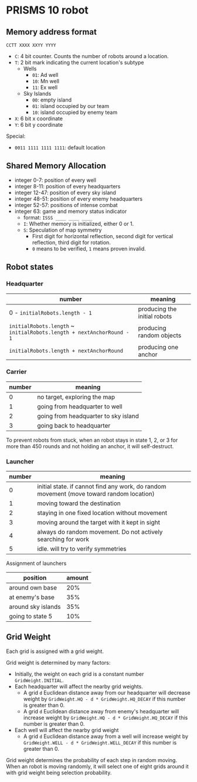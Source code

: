 # PRISMS 10 robot

## Memory address format

```text
CCTT XXXX XXYY YYYY
```

- `C`: 4 bit counter. Counts the number of robots around a location.
- `T`: 2 bit mark indicating the current location's subtype
    - Wells
        - `01`: Ad well
        - `10`: Mn well
        - `11`: Ex well
    - Sky Islands
        - `00`: empty island
        - `01`: island occupied by our team
        - `10`: island occupied by enemy team
- `X`: 6 bit x coordinate
- `Y`: 6 bit y coordinate

Special:

- `0011 1111 1111 1111`: default location

## Shared Memory Allocation

- integer 0-7: position of every well
- integer 8-11: position of every headquarters
- integer 12-47: position of every sky island
- integer 48-51: position of every enemy headquarters
- integer 52-57: positions of intense combat
- integer 63: game and memory status indicator
    - format: `ISSS ____ ____ ____`
    - `I`: Whether memory is initialized, either 0 or 1.
    - `S`: Speculation of map symmetry
        - First digit for horizontal reflection, second digit for vertical reflection, third digit for rotation.
        - `0` means to be verified, `1` means proven invalid.

## Robot states

### Headquarter

| number                                                                | meaning                      |
|-----------------------------------------------------------------------|------------------------------|
| 0 - `initialRobots.length - 1`                                        | producing the initial robots |
| `initialRobots.length` ~ `initialRobots.length + nextAnchorRound - 1` | producing random objects     |
| `initialRobots.length + nextAnchorRound`                              | producing one anchor         |

### Carrier

| number | meaning                              |
|--------|--------------------------------------|
| 0      | no target, exploring the map         |
| 1      | going from headquarter to well       |
| 2      | going from headquarter to sky island |
| 3      | going back to headquarter            |

To prevent robots from stuck, when an robot stays in state 1, 2, or 3 for more than 450 rounds and not holding an
anchor, it will self-destruct.

### Launcher

| number | meaning                                                                                  |
|--------|------------------------------------------------------------------------------------------|
| 0      | initial state. if cannot find any work, do random movement (move toward random location) |
| 1      | moving toward the destination                                                            |
| 2      | staying in one fixed location without movement                                           |
| 3      | moving around the target with it kept in sight                                           |
| 4      | always do random movement. Do not actively searching for work                            |
| 5      | idle. will try to verify symmetries                                                      |

Assignment of launchers

| position           | amount |
|--------------------|--------|
| around own base    | 20%    |
| at enemy's base    | 35%    |
| around sky islands | 35%    |
| going to state 5   | 10%    |

## Grid Weight

Each grid is assigned with a grid weight.

Grid weight is determined by many factors:

- Initially, the weight on each grid is a constant number `GridWeight.INITIAL`.
- Each headquarter will affect the nearby grid weights.
    - A grid `d` Euclidean distance away from our headquarter will decrease weight
      by `GridWeight.HQ - d * GridWeight.HQ_DECAY` if this number is greater than 0.
    - A grid `d` Euclidean distance away from enemy's headquarter will increase weight
      by `GridWeight.HQ - d * GridWeight.HQ_DECAY` if this number is greater than 0.
- Each well will affect the nearby grid weight
    - A grid `d` Euclidean distance away from a well will increase weight
      by `GridWeight.WELL - d * GridWeight.WELL_DECAY` if this number is greater than 0.

Grid weight determines the probability of each step in random moving. When an robot is moving randomly, it will select
one of eight grids around it with grid weight being selection probability.